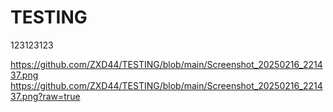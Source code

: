 # TESTING
123123123


https://github.com/ZXD44/TESTING/blob/main/Screenshot_20250216_221437.png
https://github.com/ZXD44/TESTING/blob/main/Screenshot_20250216_221437.png?raw=true
